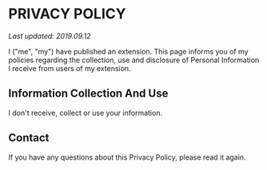 # PRIVACY POLICY

*Last updated: 2019.09.12*

I ("me", "my") have published an extension. This page informs you of my policies regarding the collection, use and disclosure of
Personal Information I receive from users of my extension.

## Information Collection And Use
I don't receive, collect or use your information.

## Contact
If you have any questions about this Privacy Policy, please read it again.
